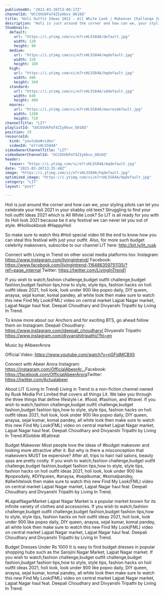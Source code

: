 ```yaml
---
publishedAt: "2021-03-26T13:06:17Z"
channelId: "UCCOVUkPaT4ZIy6bvx_OO16Q"
title: "Holi Outfit Ideas 2021 - All White Look | Makeover Challenge In Lajpat Nagar Market | FML #22"
description: "Holi is just around the corner and how can we, your styling pilots can let you celebrate your Holi 2021 in your shabby old tees? Struggling to find your holi outfit ideas 2021 which is All White Look? So LIT is all ready for you with its Holi look 2021 because be it any festival we can never let you out of style. #Holilookbook #HappyHoli\n\nSo make sure to watch this #Holi special video till the end to know how you can steal this festival with just your outfit. Also, for more such budget celebrity makeovers, subscribe to our channel LIT here: http://bit.ly/lit_rusk\n\nConnect with Living in Trend on other social media platforms too: \nInstagram: https://www.instagram.com/livingintrend/ \nFacebook: https://www.facebook.com/livingintrend-116486359751135/?ref=page_internal \nTwitter: https://twitter.com/LivingInTrend1\n\nIf you wish to watch,fashion challenge,budget outfit challenge,budget fashion,budget fashion tips,how to style, style tips, fashion hacks on holi outfit ideas 2021, holi look, look under 900 like popxo daily, DIY queen, anaysa, sejal kumar, komal pandey, all white look then make sure to watch this new Find My Look(FML) video on central market Lajpat Nagar market, Lajpat Nagar haul feat. Deepali Choudhary and Divyanshi Tripathi by Living In Trend.\n\nTo know more about our Anchors and for exciting BTS, go ahead follow them on Instagram: \nDeepali Choudhary: https://www.instagram.com/ideepali_choudhary/ \nDivyanshi Tripathi: https://www.instagram.com/divyanshitripathii/?hl=en\n\n\nMusic by #AbeerArora\n \nOfficial Video: https://www.youtube.com/watch?v=nGFidMCBXlI\n \nConnect with Abeer Arora\nInstagram: https://instagram.com/OfficialAbeerAr...​\nFacebook: https://facebook.com/OfficialAbeerArora​​\nTwitter: https://twitter.com/Actualabeer​\n\nAbout LIT (Living In Trend)\nLiving in Trend is a non-fiction channel owned by Rusk Media Pvt Limited that covers all things Lit.  We take you through the three things that define lifestyle i.e. #food, #fashion, and #travel. If you wish to watch,fashion challenge,budget outfit challenge,budget fashion,budget fashion tips,how to style, style tips, fashion hacks on holi outfit ideas 2021, holi look, look under 900 like popxo daily, DIY queen, anaysa, sejal kumar, komal pandey, all white look then make sure to watch this new Find My Look(FML) video on central market Lajpat Nagar market, Lajpat Nagar haul feat. Deepali Choudhary and Divyanshi Tripathi by Living In Trend.#Gobble #Eattreat\n\n\nBudget Makeover\nMost people love the ideas of #budget makeover and looking more attractive after it. But why is there a misconception that makeovers MUST be expensive? After all, trips to hair/ nail salons, beauty spas are pretty costly. If you wish to watch,fashion challenge,budget outfit challenge,budget fashion,budget fashion tips,how to style, style tips, fashion hacks on holi outfit ideas 2021, holi look, look under 900 like #popxodaily, #DIYqueen, #anaysa, #sejalkumar, #komalpandey, #allwhitelook then make sure to watch this new Find My Look(FML) video on central market Lajpat Nagar market, Lajpat Nagar haul feat. Deepali Choudhary and Divyanshi Tripathi by Living In Trend.\n\n#LajpatNagarMarket\nLajpat Nagar Market is a popular market known for its infinite variety of clothes and accessories. If you wish to watch,fashion challenge,budget outfit challenge,budget fashion,budget fashion tips,how to style, style tips, fashion hacks on holi outfit ideas 2021, holi look, look under 900 like popxo daily, DIY queen, anaysa, sejal kumar, komal pandey, all white look then make sure to watch this new Find My Look(FML) video on central market Lajpat Nagar market, Lajpat Nagar haul feat. Deepali Choudhary and Divyanshi Tripathi by Living In Trend.\n\nBudget Dresses Under Rs 1000\nIt is easy to find budget dresses in popular shopping hubs such as the Sarojini Nagar Market, Lajpat Nagar market. If you wish to watch,fashion challenge,budget outfit challenge,budget fashion,budget fashion tips,how to style, style tips, fashion hacks on holi outfit ideas 2021, holi look, look under 900 like popxo daily, DIY queen, anaysa, sejal kumar, komal pandey, all white look then make sure to watch this new Find My Look(FML) video on central market Lajpat Nagar market, Lajpat Nagar haul feat. Deepali Choudhary and Divyanshi Tripathi by Living In Trend."
thumbnails:
  default:
    url: "https://i.ytimg.com/vi/e7rsHL5S84A/default.jpg"
    width: 120
    height: 90
  medium:
    url: "https://i.ytimg.com/vi/e7rsHL5S84A/mqdefault.jpg"
    width: 320
    height: 180
  high:
    url: "https://i.ytimg.com/vi/e7rsHL5S84A/hqdefault.jpg"
    width: 480
    height: 360
  standard:
    url: "https://i.ytimg.com/vi/e7rsHL5S84A/sddefault.jpg"
    width: 640
    height: 480
  maxres:
    url: "https://i.ytimg.com/vi/e7rsHL5S84A/maxresdefault.jpg"
    width: 1280
    height: 720
channelTitle: "LIT"
playlistId: "UUCOVUkPaT4ZIy6bvx_OO16Q"
position: 29
resourceId:
  kind: "youtube#video"
  videoId: "e7rsHL5S84A"
videoOwnerChannelTitle: "LIT"
videoOwnerChannelId: "UCCOVUkPaT4ZIy6bvx_OO16Q"
header:
  teaser: "https://i.ytimg.com/vi/e7rsHL5S84A/mqdefault.jpg"
date: "2021-03-26T13:35:48Z"
image: "https://i.ytimg.com/vi/e7rsHL5S84A/hqdefault.jpg"
optimized_image: "https://i.ytimg.com/vi/e7rsHL5S84A/mqdefault.jpg"
category: "LIT"
layout: "post"

---
```

Holi is just around the corner and how can we, your styling pilots can let you celebrate your Holi 2021 in your shabby old tees? Struggling to find your holi outfit ideas 2021 which is All White Look? So LIT is all ready for you with its Holi look 2021 because be it any festival we can never let you out of style. #Holilookbook #HappyHoli

So make sure to watch this #Holi special video till the end to know how you can steal this festival with just your outfit. Also, for more such budget celebrity makeovers, subscribe to our channel LIT here: http://bit.ly/lit_rusk

Connect with Living in Trend on other social media platforms too: 
Instagram: https://www.instagram.com/livingintrend/ 
Facebook: https://www.facebook.com/livingintrend-116486359751135/?ref=page_internal 
Twitter: https://twitter.com/LivingInTrend1

If you wish to watch,fashion challenge,budget outfit challenge,budget fashion,budget fashion tips,how to style, style tips, fashion hacks on holi outfit ideas 2021, holi look, look under 900 like popxo daily, DIY queen, anaysa, sejal kumar, komal pandey, all white look then make sure to watch this new Find My Look(FML) video on central market Lajpat Nagar market, Lajpat Nagar haul feat. Deepali Choudhary and Divyanshi Tripathi by Living In Trend.

To know more about our Anchors and for exciting BTS, go ahead follow them on Instagram: 
Deepali Choudhary: https://www.instagram.com/ideepali_choudhary/ 
Divyanshi Tripathi: https://www.instagram.com/divyanshitripathii/?hl=en


Music by #AbeerArora
 
Official Video: https://www.youtube.com/watch?v=nGFidMCBXlI
 
Connect with Abeer Arora
Instagram: https://instagram.com/OfficialAbeerAr...​
Facebook: https://facebook.com/OfficialAbeerArora​​
Twitter: https://twitter.com/Actualabeer​

About LIT (Living In Trend)
Living in Trend is a non-fiction channel owned by Rusk Media Pvt Limited that covers all things Lit.  We take you through the three things that define lifestyle i.e. #food, #fashion, and #travel. If you wish to watch,fashion challenge,budget outfit challenge,budget fashion,budget fashion tips,how to style, style tips, fashion hacks on holi outfit ideas 2021, holi look, look under 900 like popxo daily, DIY queen, anaysa, sejal kumar, komal pandey, all white look then make sure to watch this new Find My Look(FML) video on central market Lajpat Nagar market, Lajpat Nagar haul feat. Deepali Choudhary and Divyanshi Tripathi by Living In Trend.#Gobble #Eattreat


Budget Makeover
Most people love the ideas of #budget makeover and looking more attractive after it. But why is there a misconception that makeovers MUST be expensive? After all, trips to hair/ nail salons, beauty spas are pretty costly. If you wish to watch,fashion challenge,budget outfit challenge,budget fashion,budget fashion tips,how to style, style tips, fashion hacks on holi outfit ideas 2021, holi look, look under 900 like #popxodaily, #DIYqueen, #anaysa, #sejalkumar, #komalpandey, #allwhitelook then make sure to watch this new Find My Look(FML) video on central market Lajpat Nagar market, Lajpat Nagar haul feat. Deepali Choudhary and Divyanshi Tripathi by Living In Trend.

#LajpatNagarMarket
Lajpat Nagar Market is a popular market known for its infinite variety of clothes and accessories. If you wish to watch,fashion challenge,budget outfit challenge,budget fashion,budget fashion tips,how to style, style tips, fashion hacks on holi outfit ideas 2021, holi look, look under 900 like popxo daily, DIY queen, anaysa, sejal kumar, komal pandey, all white look then make sure to watch this new Find My Look(FML) video on central market Lajpat Nagar market, Lajpat Nagar haul feat. Deepali Choudhary and Divyanshi Tripathi by Living In Trend.

Budget Dresses Under Rs 1000
It is easy to find budget dresses in popular shopping hubs such as the Sarojini Nagar Market, Lajpat Nagar market. If you wish to watch,fashion challenge,budget outfit challenge,budget fashion,budget fashion tips,how to style, style tips, fashion hacks on holi outfit ideas 2021, holi look, look under 900 like popxo daily, DIY queen, anaysa, sejal kumar, komal pandey, all white look then make sure to watch this new Find My Look(FML) video on central market Lajpat Nagar market, Lajpat Nagar haul feat. Deepali Choudhary and Divyanshi Tripathi by Living In Trend.